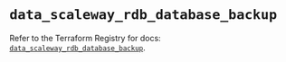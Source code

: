 # `data_scaleway_rdb_database_backup`

Refer to the Terraform Registry for docs: [`data_scaleway_rdb_database_backup`](https://registry.terraform.io/providers/scaleway/scaleway/2.53.0/docs/data-sources/rdb_database_backup).

